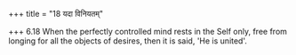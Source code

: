 +++
title = "18 यदा विनियतम्"

+++
6.18 When the perfectly controlled mind rests in the Self only, free
from longing for all the objects of desires, then it is said, 'He is
united'.
